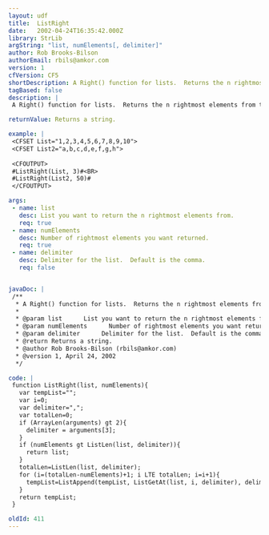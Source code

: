 ```yaml
---
layout: udf
title:  ListRight
date:   2002-04-24T16:35:42.000Z
library: StrLib
argString: "list, numElements[, delimiter]"
author: Rob Brooks-Bilson
authorEmail: rbils@amkor.com
version: 1
cfVersion: CF5
shortDescription: A Right() function for lists.  Returns the n rightmost elements from the specified list.
tagBased: false
description: |
 A Right() function for lists.  Returns the n rightmost elements from the specified list.  Accepts an optional delimiter.  Note that if the number of elements to return is greater than the number of elements in the list, the UDF simply returns all elements.

returnValue: Returns a string.

example: |
 <CFSET List="1,2,3,4,5,6,7,8,9,10">
 <CFSET List2="a,b,c,d,e,f,g,h">
 
 <CFOUTPUT>
 #ListRight(List, 3)#<BR>
 #ListRight(List2, 50)#
 </CFOUTPUT>

args:
 - name: list
   desc: List you want to return the n rightmost elements from.
   req: true
 - name: numElements
   desc: Number of rightmost elements you want returned.
   req: true
 - name: delimiter
   desc: Delimiter for the list.  Default is the comma.
   req: false


javaDoc: |
 /**
  * A Right() function for lists.  Returns the n rightmost elements from the specified list.
  * 
  * @param list      List you want to return the n rightmost elements from. 
  * @param numElements      Number of rightmost elements you want returned. 
  * @param delimiter      Delimiter for the list.  Default is the comma. 
  * @return Returns a string. 
  * @author Rob Brooks-Bilson (rbils@amkor.com) 
  * @version 1, April 24, 2002 
  */

code: |
 function ListRight(list, numElements){
   var tempList="";
   var i=0;
   var delimiter=",";
   var totalLen=0;
   if (ArrayLen(arguments) gt 2){
     delimiter = arguments[3];
   }
   if (numElements gt ListLen(list, delimiter)){
     return list;
   }
   totalLen=ListLen(list, delimiter);
   for (i=(totalLen-numElements)+1; i LTE totalLen; i=i+1){
     tempList=ListAppend(tempList, ListGetAt(list, i, delimiter), delimiter);
   }
   return tempList;
 }

oldId: 411
---
```


